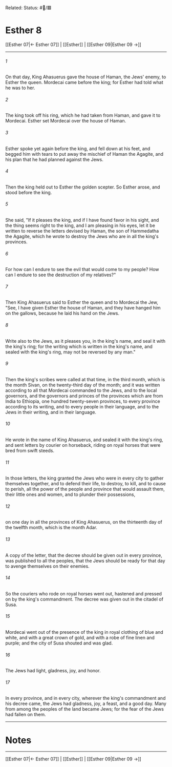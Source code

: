 Related:
Status: #📖/🟥
# Esther 8

[[Esther 07|← Esther 07]] | [[Esther]] | [[Esther 09|Esther 09 →]]
***



###### 1 
On that day, King Ahasuerus gave the house of Haman, the Jews' enemy, to Esther the queen. Mordecai came before the king; for Esther had told what he was to her. 

###### 2 
The king took off his ring, which he had taken from Haman, and gave it to Mordecai. Esther set Mordecai over the house of Haman. 

###### 3 
Esther spoke yet again before the king, and fell down at his feet, and begged him with tears to put away the mischief of Haman the Agagite, and his plan that he had planned against the Jews. 

###### 4 
Then the king held out to Esther the golden scepter. So Esther arose, and stood before the king. 

###### 5 
She said, "If it pleases the king, and if I have found favor in his sight, and the thing seems right to the king, and I am pleasing in his eyes, let it be written to reverse the letters devised by Haman, the son of Hammedatha the Agagite, which he wrote to destroy the Jews who are in all the king's provinces. 

###### 6 
For how can I endure to see the evil that would come to my people? How can I endure to see the destruction of my relatives?" 

###### 7 
Then King Ahasuerus said to Esther the queen and to Mordecai the Jew, "See, I have given Esther the house of Haman, and they have hanged him on the gallows, because he laid his hand on the Jews. 

###### 8 
Write also to the Jews, as it pleases you, in the king's name, and seal it with the king's ring; for the writing which is written in the king's name, and sealed with the king's ring, may not be reversed by any man." 

###### 9 
Then the king's scribes were called at that time, in the third month, which is the month Sivan, on the twenty-third day of the month; and it was written according to all that Mordecai commanded to the Jews, and to the local governors, and the governors and princes of the provinces which are from India to Ethiopia, one hundred twenty-seven provinces, to every province according to its writing, and to every people in their language, and to the Jews in their writing, and in their language. 

###### 10 
He wrote in the name of King Ahasuerus, and sealed it with the king's ring, and sent letters by courier on horseback, riding on royal horses that were bred from swift steeds. 

###### 11 
In those letters, the king granted the Jews who were in every city to gather themselves together, and to defend their life, to destroy, to kill, and to cause to perish, all the power of the people and province that would assault them, their little ones and women, and to plunder their possessions, 

###### 12 
on one day in all the provinces of King Ahasuerus, on the thirteenth day of the twelfth month, which is the month Adar. 

###### 13 
A copy of the letter, that the decree should be given out in every province, was published to all the peoples, that the Jews should be ready for that day to avenge themselves on their enemies. 

###### 14 
So the couriers who rode on royal horses went out, hastened and pressed on by the king's commandment. The decree was given out in the citadel of Susa. 

###### 15 
Mordecai went out of the presence of the king in royal clothing of blue and white, and with a great crown of gold, and with a robe of fine linen and purple; and the city of Susa shouted and was glad. 

###### 16 
The Jews had light, gladness, joy, and honor. 

###### 17 
In every province, and in every city, wherever the king's commandment and his decree came, the Jews had gladness, joy, a feast, and a good day. Many from among the peoples of the land became Jews; for the fear of the Jews had fallen on them.

---
# Notes


***
[[Esther 07|← Esther 07]] | [[Esther]] | [[Esther 09|Esther 09 →]]
